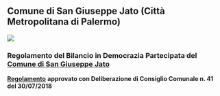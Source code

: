 ## Comune di San Giuseppe Jato (Città Metropolitana di Palermo)
![](https://raw.githubusercontent.com/giuragu/regolamento-bilancio-democrazia-partecipata-sangiuseppejato/master/docs/images/San_Giuseppe_Jato.png)

### Regolamento del Bilancio in Democrazia Partecipata del [Comune di San Giuseppe Jato](https://www.comune.sangiuseppejato.pa.it/)


[**Regolamento**](https://www.comune.sangiuseppejato.pa.it/amministrazione_trasparente/disposizioni_generali/Atti_generali/atti-amministrativi-generali/Regolamento%20democrazia%20partecipata.pdf) **approvato con Deliberazione di Consiglio Comunale n. 41 del 30/07/2018**
